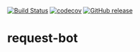 [![Build Status](https://travis-ci.com/kayukin/request-bot.svg?branch=master)](https://travis-ci.com/kayukin/request-bot)
[![codecov](https://codecov.io/gh/kayukin/request-bot/branch/master/graph/badge.svg)](https://codecov.io/gh/kayukin/request-bot)
[![GitHub release](https://img.shields.io/github/v/release/kayukin/request-bot.svg)](https://github.com/kayukin/request-bot/releases/latest)
# request-bot
